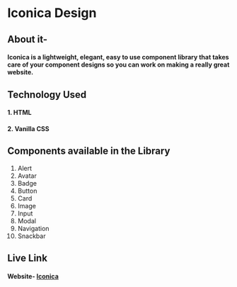 # Iconica Design
## About it- 
#### Iconica is a lightweight, elegant, easy to use component library that takes care of your component designs so you can work on making a really great website.
## Technology Used
#### 1. HTML
#### 2. Vanilla CSS
## Components available in the Library
1. Alert
2. Avatar
3. Badge
4. Button
5. Card
6. Image
7. Input
8. Modal
9. Navigation
10. Snackbar

## Live Link
#### Website- [Iconica](https://iconica.netlify.app/)

